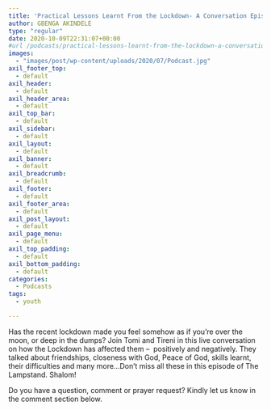 ```yaml
---
title: 'Practical Lessons Learnt From the Lockdown- A Conversation Episode.'
author: GBENGA AKINDELE
type: "regular"
date: 2020-10-09T22:31:07+00:00
#url /podcasts/practical-lessons-learnt-from-the-lockdown-a-conversation-episode/
images: 
  - "images/post/wp-content/uploads/2020/07/Podcast.jpg"
axil_footer_top:
  - default
axil_header:
  - default
axil_header_area:
  - default
axil_top_bar:
  - default
axil_sidebar:
  - default
axil_layout:
  - default
axil_banner:
  - default
axil_breadcrumb:
  - default
axil_footer:
  - default
axil_footer_area:
  - default
axil_post_layout:
  - default
axil_page_menu:
  - default
axil_top_padding:
  - default
axil_bottom_padding:
  - default
categories:
  - Podcasts
tags:
  - youth

---
```

Has the recent lockdown made you feel somehow as if you&#8217;re over the moon, or deep in the dumps? Join Tomi and Tireni in this live conversation on how the Lockdown has affected them &#8211;  positively and negatively. They talked about friendships, closeness with God, Peace of God, skills learnt, their difficulties and many more&#8230;Don&#8217;t miss all these in this episode of The Lampstand. Shalom!

Do you have a question, comment or prayer request? Kindly let us know in the comment section below.